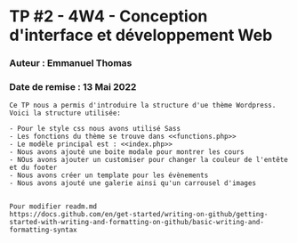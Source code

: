 # TP #2 - 4W4 - Conception d'interface et développement Web
### Auteur : Emmanuel Thomas
### Date de remise : 13 Mai 2022

```
Ce TP nous a permis d'introduire la structure d'ue thème Wordpress.
Voici la structure utilisée:

- Pour le style css nous avons utilisé Sass
- Les fonctions du thème se trouve dans <<functions.php>>
- Le modèle principal est : <<index.php>>
- Nous avons ajouté une boite modale pour montrer les cours
- NOus avons ajouter un customiser pour changer la couleur de l'entête et du footer
- Nous avons créer un template pour les évènements
- Nous avons ajouté une galerie ainsi qu'un carrousel d'images


Pour modifier readm.md
https://docs.github.com/en/get-started/writing-on-github/getting-started-with-writing-and-formatting-on-github/basic-writing-and-formatting-syntax
